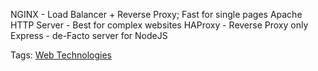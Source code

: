 NGINX - Load Balancer + Reverse Proxy; Fast for single pages
Apache HTTP Server - Best for complex websites
HAProxy - Reverse Proxy only
Express - de-Facto server for NodeJS

Tags:  [Web Technologies](Web%20Technologies.md)